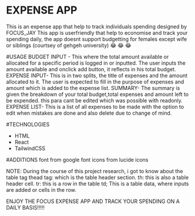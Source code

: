# EXPENSE APP
This is an expense app that help to track individuals spending 
designed by FOCUS_JAY
This app is userfriendly that help to economise and track your spending daily, the app doesnt support budgetting for females except wife or siblings (courtsey of gehgeh university) 😂 😂 😂 

#USAGE
BUDGET INPUT - This where the total amount available or allocated for a specific period is logged in or inputted. The user inputs the amount available and onclick add button, it reflects in his total budget.
EXPENSE INPUT- This is in two splits, the title of expenses and the amount allocated to it. The user is expected to fill in the purpose of expenses and amount which is added to the expense list.
SUMMARY- The summary is given the breakdown of your total budget,total expenses and amount left to be expended. this para cant be edited which was possible with  readonly.
EXPENSE LIST- This is a list of all expenses to be made with the option to edit when mistakes are done and also delete due to change of mind.

#TECHNOLOGIES
- HTML
- React
- TailwindCSS
  
#ADDITIONS
font from google font
icons from lucide icons

NOTE: During the course of this project research, i got to know about the 
table tag
thead tag: which is the table header section.
th: this is also a table header cell.
tr: this is a row in the table
td; This is a table data, where inputs are added or cells in the row.


ENJOY THE FOCUS EXPENSE APP AND TRACK YOUR SPENDING ON A DAILY BASIS!!!!!
